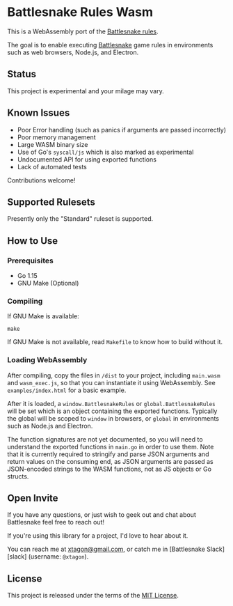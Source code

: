 # Battlesnake Rules Wasm

This is a WebAssembly port of the [Battlesnake rules](rules).

The goal is to enable executing [Battlesnake](battlesnake) game rules in
environments such as web browsers, Node.js, and Electron.

## Status

This project is experimental and your milage may vary.

## Known Issues

- Poor Error handling (such as panics if arguments are passed incorrectly)
- Poor memory management
- Large WASM binary size
- Use of Go's `syscall/js` which is also marked as experimental
- Undocumented API for using exported functions
- Lack of automated tests

Contributions welcome!

## Supported Rulesets

Presently only the "Standard" ruleset is supported.

## How to Use

### Prerequisites

- Go 1.15
- GNU Make (Optional)

### Compiling

If GNU Make is available:

```shell
make
```

If GNU Make is not available, read `Makefile` to know how to build without it.

### Loading WebAssembly

After compiling, copy the files in `/dist` to your project, including
`main.wasm` and `wasm_exec.js`, so that you can instantiate it using
WebAssembly. See `examples/index.html` for a basic example.

After it is loaded, a `window.BattlesnakeRules` or `global.BattlesnakeRules`
will be set which is an object containing the exported functions. Typically the
global will be scoped to `window` in browsers, or `global` in environments such
as Node.js and Electron.

The function signatures are not yet documented, so you will need to understand
the exported functions in `main.go` in order to use them. Note that it is
currently required to stringify and parse JSON arguments and return values on
the consuming end, as JSON arguments are passed as JSON-encoded strings to the
WASM functions, not as JS objects or Go structs.

## Open Invite

If you have any questions, or just wish to geek out and chat about Battlesnake
feel free to reach out!

If you're using this library for a project, I'd love to hear about it.

You can reach me at [xtagon@gmail.com](mailto:xtagon@gmail.com), or catch me in
[Battlesnake Slack][slack] (username: `@xtagon`).

## License

This project is released under the terms of the [MIT License](LICENSE.txt).

[battlesnake]: https://play.battlesnake.com/
[rules]: https://github.com/BattlesnakeOfficial/rules
